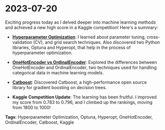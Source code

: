 # 2023-07-20

Exciting progress today as I delved deeper into machine learning methods and achieved a new high score in a Kaggle competition! Here's a summary:

- **[Hyperparameter Optimization](https://en.wikipedia.org/wiki/Hyperparameter_optimization)**: I learned about parameter tuning, cross-validation (CV), and grid search techniques. Also discovered two Python libraries, Optuna and Hyperopt, that help in the process of hyperparameter optimization.

- **[OneHotEncoder vs OrdinalEncoder](https://machinelearningmastery.com/one-hot-encoding-for-categorical-data/)**: Explored the differences between OneHotEncoder and OrdinalEncoder, two techniques used for handling categorical data in machine learning models.

- **[Catboost](https://catboost.ai/)**: Discovered Catboost, a high-performance open source library for gradient boosting on decision trees.

- **Kaggle Competition Update**: The learning has been fruitful. I improved my score from 0.783 to 0.796, and I climbed up the rankings, moving from 1800 to 1000!

**Tags**: Hyperparameter Optimization, Optuna, Hyperopt, OneHotEncoder, OrdinalEncoder, Catboost, Kaggle
